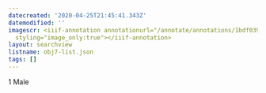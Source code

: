 ```yaml
---
datecreated: '2020-04-25T21:45:41.343Z'
datemodified: ''
imagescr: <iiif-annotation annotationurl="/annotate/annotations/1bdf0396-873e-11ea-8e8f-5254008afee6.json"
  styling="image_only:true"></iiif-annotation>
layout: searchview
listname: obj7-list.json
tags: []
---
```

1 Male